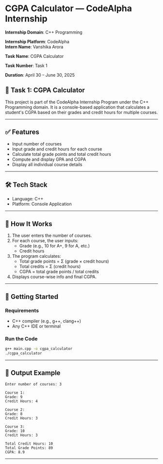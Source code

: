 
# CGPA Calculator — CodeAlpha Internship


**Internship Domain**: C++ Programming

**Internship Platform**: CodeAlpha                                                                     
**Intern Name**: Vanshika Arora

**Task Name**: CGPA Calculator

**Task Number**: Task 1

**Duration**: April 30 – June 30, 2025

## 📌 Task 1: CGPA Calculator

This project is part of the CodeAlpha Internship Program under the C++ Programming domain. It is a console-based application that calculates a student's CGPA based on their grades and credit hours for multiple courses.

---

## ✅ Features

- Input number of courses
- Input grade and credit hours for each course
- Calculate total grade points and total credit hours
- Compute and display GPA and CGPA
- Display all individual course details

---

## 🛠️ Tech Stack

- Language: C++
- Platform: Console Application

---

## 🧮 How It Works

1. The user enters the number of courses.
2. For each course, the user inputs:
   - Grade (e.g., 10 for A+, 9 for A, etc.)
   - Credit hours
3. The program calculates:
   - Total grade points = Σ (grade × credit hours)
   - Total credits = Σ (credit hours)
   - CGPA = total grade points / total credits
4. Displays course-wise info and final CGPA.

---

## 🚀 Getting Started

### Requirements

- C++ compiler (e.g., g++, clang++)
- Any C++ IDE or terminal

### Run the Code

```bash
g++ main.cpp -o cgpa_calculator
./cgpa_calculator
```

---

## 📸 Output Example

```
Enter number of courses: 3

Course 1:
Grade: 9
Credit Hours: 4

Course 2:
Grade: 8
Credit Hours: 3

Course 3:
Grade: 10
Credit Hours: 3

Total Credit Hours: 10
Total Grade Points: 89
CGPA: 8.9
```

---
